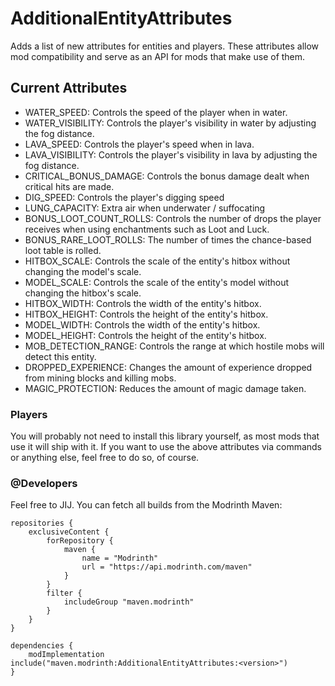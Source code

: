 # AdditionalEntityAttributes

Adds a list of new attributes for entities and players.
These attributes allow mod compatibility and serve as an API for mods that make use of them.

## Current Attributes
- WATER_SPEED: Controls the speed of the player when in water.
- WATER_VISIBILITY: Controls the player's visibility in water by adjusting the fog distance.
- LAVA_SPEED: Controls the player's speed when in lava.
- LAVA_VISIBILITY: Controls the player's visibility in lava by adjusting the fog distance.
- CRITICAL_BONUS_DAMAGE: Controls the bonus damage dealt when critical hits are made.
- DIG_SPEED: Controls the player's digging speed
- LUNG_CAPACITY: Extra air when underwater / suffocating
- BONUS_LOOT_COUNT_ROLLS: Controls the number of drops the player receives when using enchantments such as Loot and Luck.
- BONUS_RARE_LOOT_ROLLS: The number of times the chance-based loot table is rolled.
- HITBOX_SCALE: Controls the scale of the entity's hitbox without changing the model's scale.
- MODEL_SCALE: Controls the scale of the entity's model without changing the hitbox's scale.
- HITBOX_WIDTH: Controls the width of the entity's hitbox.
- HITBOX_HEIGHT: Controls the height of the entity's hitbox.
- MODEL_WIDTH: Controls the width of the entity's hitbox.
- MODEL_HEIGHT: Controls the height of the entity's hitbox.
- MOB_DETECTION_RANGE: Controls the range at which hostile mobs will detect this entity.
- DROPPED_EXPERIENCE: Changes the amount of experience dropped from mining blocks and killing mobs.
- MAGIC_PROTECTION: Reduces the amount of magic damage taken.

### Players
You will probably not need to install this library yourself, as most mods that use it will ship with it. If you want to use the above attributes via commands or anything else, feel free to do so, of course.

### @Developers
Feel free to JIJ.
You can fetch all builds from the Modrinth Maven:

```
repositories {
	exclusiveContent {
		forRepository {
			maven {
				name = "Modrinth"
				url = "https://api.modrinth.com/maven"
			}
		}
		filter {
			includeGroup "maven.modrinth"
		}
	}
}
```

```
dependencies {
	modImplementation include("maven.modrinth:AdditionalEntityAttributes:<version>")
}
```
